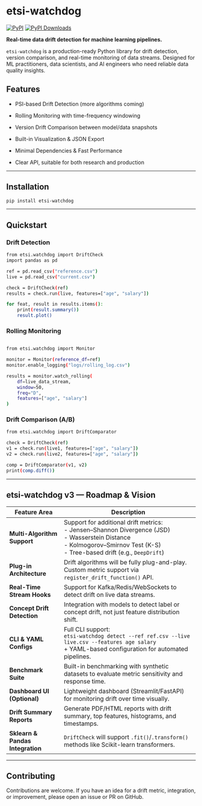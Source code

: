 # etsi-watchdog

[![PyPI](https://img.shields.io/pypi/v/etsi-watchdog.svg)](https://pypi.org/project/etsi-watchdog/)
[![PyPI Downloads](https://static.pepy.tech/badge/etsi-watchdog)](https://pepy.tech/projects/etsi-watchdog)

**Real-time data drift detection for machine learning pipelines.**

`etsi-watchdog` is a production-ready Python library for drift detection, version comparison, and real-time monitoring of data streams. Designed for ML practitioners, data scientists, and AI engineers who need reliable data quality insights.


## Features
- PSI-based Drift Detection (more algorithms coming)

- Rolling Monitoring with time-frequency windowing
    
- Version Drift Comparison between model/data snapshots

- Built-in Visualization & JSON Export

- Minimal Dependencies & Fast Performance

- Clear API, suitable for both research and production

---

## Installation

```bash
pip install etsi-watchdog
```

---

## Quickstart


###  Drift Detection
```bash
from etsi.watchdog import DriftCheck
import pandas as pd

ref = pd.read_csv("reference.csv")
live = pd.read_csv("current.csv")

check = DriftCheck(ref)
results = check.run(live, features=["age", "salary"])

for feat, result in results.items():
    print(result.summary())
    result.plot()

```

### Rolling Monitoring
```bash

from etsi.watchdog import Monitor

monitor = Monitor(reference_df=ref)
monitor.enable_logging("logs/rolling_log.csv")

results = monitor.watch_rolling(
    df=live_data_stream,
    window=50,
    freq="D",
    features=["age", "salary"]
)

```


### Drift Comparison (A/B)
```bash
from etsi.watchdog import DriftComparator

check = DriftCheck(ref)
v1 = check.run(live1, features=["age", "salary"])
v2 = check.run(live2, features=["age", "salary"])

comp = DriftComparator(v1, v2)
print(comp.diff())

```

---

##  etsi-watchdog v3 — Roadmap & Vision

| Feature Area | Description |
|--------------|-------------|
|  **Multi-Algorithm Support** | Support for additional drift metrics:<br>- Jensen–Shannon Divergence (JSD)<br>- Wasserstein Distance<br>- Kolmogorov–Smirnov Test (K-S)<br>- Tree-based drift (e.g., `DeepDrift`) |
|  **Plug-in Architecture** | Drift algorithms will be fully plug-and-play. Custom metric support via `register_drift_function()` API. |
|  **Real-Time Stream Hooks** | Support for Kafka/Redis/WebSockets to detect drift on live data streams. |
|  **Concept Drift Detection** | Integration with models to detect label or concept drift, not just feature distribution shift. |
|  **CLI & YAML Configs** | Full CLI support:<br>`etsi-watchdog detect --ref ref.csv --live live.csv --features age salary`<br>+ YAML-based configuration for automated pipelines. |
|  **Benchmark Suite** | Built-in benchmarking with synthetic datasets to evaluate metric sensitivity and response time. |
|  **Dashboard UI (Optional)** | Lightweight dashboard (Streamlit/FastAPI) for monitoring drift over time visually. |
|  **Drift Summary Reports** | Generate PDF/HTML reports with drift summary, top features, histograms, and timestamps. |
|  **Sklearn & Pandas Integration** | `DriftCheck` will support `.fit()`/`.transform()` methods like Scikit-learn transformers. |

---


## Contributing

Contributions are welcome. If you have an idea for a drift metric, integration, or improvement, please open an issue or PR on GitHub.




